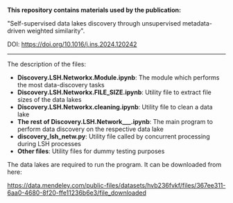 **This repository contains materials used by the publication:**

"Self-supervised data lakes discovery through unsupervised metadata-driven weighted similarity".

DOI: https://doi.org/10.1016/j.ins.2024.120242

***
The description of the files:
- **Discovery.LSH.Networkx.Module.ipynb**: The module which performs the most data-discovery tasks
- **Discovery.LSH.Networkx.FILE_SIZE.ipynb**: Utility file to extract file sizes of the data lakes
- **Discovery.LSH.Networkx.cleaning.ipynb**: Utility file to clean a data lake
- **The rest of Discovery.LSH.Network___.ipynb**: The main program to perform data discovery on the respective data lake
- **discovery_lsh_netw.py**: Utility file called by concurrent processing during LSH processes
- **Other files**: Utility files for dummy testing purposes

The data lakes are required to run the program. It can be downloaded from here:

https://data.mendeley.com/public-files/datasets/hvb236fvkf/files/367ee311-6aa0-4680-8f20-ffe11236b6e3/file_downloaded